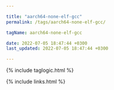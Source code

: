```yaml
---

title: "aarch64-none-elf-gcc"
permalink: /tags/aarch64-none-elf-gcc/

tagName: aarch64-none-elf-gcc

date: 2022-07-05 18:47:44 +0300
last_updated: 2022-07-05 18:47:44 +0300

---
```


{% include taglogic.html %}

{% include links.html %}
